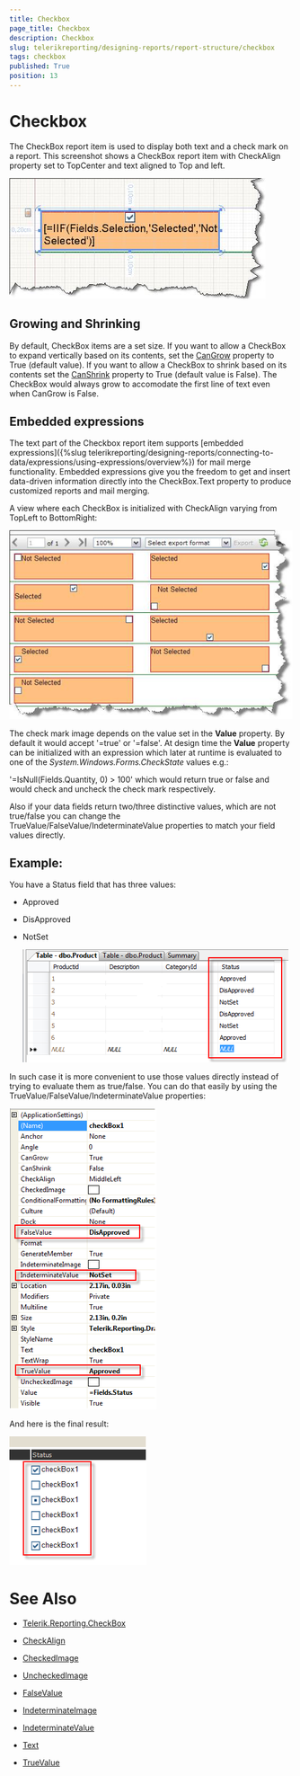 ```yaml
---
title: Checkbox
page_title: Checkbox 
description: Checkbox
slug: telerikreporting/designing-reports/report-structure/checkbox
tags: checkbox
published: True
position: 13
---
```


# Checkbox

The CheckBox report item is used to display both text and a check mark on a report. This screenshot shows a CheckBox report item with CheckAlign property set to TopCenter and text aligned to Top and left.  

  ![](images/checkboxitem1.jpg)

## Growing and Shrinking

By default, CheckBox items are a set size. If you want to allow a CheckBox to expand vertically based on its contents, set the [CanGrow](/reporting/api/Telerik.Reporting.TextItemBase#Telerik_Reporting_TextItemBase_CanGrow)  property to True (default value). If you want to allow a CheckBox to shrink based on its contents set the [CanShrink](/reporting/api/Telerik.Reporting.TextItemBase#Telerik_Reporting_TextItemBase_CanShrink)  property to True (default value is False). The CheckBox would always grow to accomodate the first line of text even when CanGrow is False. 

## Embedded expressions

The text part of the Checkbox report item supports [embedded expressions]({%slug telerikreporting/designing-reports/connecting-to-data/expressions/using-expressions/overview%}) for mail merge functionality. Embedded expressions give you the freedom to get and insert data-driven information directly into the CheckBox.Text property to produce customized reports and mail merging. 

A view where each CheckBox is initialized with CheckAlign varying from TopLeft to BottomRight: 

  ![](images/checkboxitem2.jpg)

The check mark image depends on the value set in the __Value__ property. By default it would accept '=true' or '=false'. At design time the __Value__ property can be initialized with an expression which later at runtime is evaluated to one of the *System.Windows.Forms.CheckState* values e.g.: 

'=IsNull(Fields.Quantity, 0) > 100' which would return true or false and would check and uncheck the check mark respectively. 

Also if your data fields return two/three distinctive values, which are not true/false you can change the TrueValue/FalseValue/IndeterminateValue properties to match your field values directly. 

## Example:

You have a Status field that has three values:

* Approved 

* DisApproved 

* NotSet   

  ![](images/checkboxEval1.png)

In such case it is more convenient to use those values directly instead of trying to evaluate them as true/false. You can do that easily by using the TrueValue/FalseValue/IndeterminateValue properties: 

  ![](images/checkboxEval2.png)

And here is the final result: 

  ![](images/CheckBoxEval3.png)


# See Also
 
* [Telerik.Reporting.CheckBox](/reporting/api/Telerik.Reporting.CheckBox)  

* [CheckAlign](/reporting/api/Telerik.Reporting.CheckBox#Telerik_Reporting_CheckBox_CheckAlign)  

* [CheckedImage](/reporting/api/Telerik.Reporting.CheckBox#Telerik_Reporting_CheckBox_CheckedImage)  

* [UncheckedImage](/reporting/api/Telerik.Reporting.CheckBox#Telerik_Reporting_CheckBox_UncheckedImage)  

* [FalseValue](/reporting/api/Telerik.Reporting.CheckBox#Telerik_Reporting_CheckBox_FalseValue)  

* [IndeterminateImage](/reporting/api/Telerik.Reporting.CheckBox#Telerik_Reporting_CheckBox_IndeterminateImage)  

* [IndeterminateValue](/reporting/api/Telerik.Reporting.CheckBox#Telerik_Reporting_CheckBox_IndeterminateValue)  

* [Text](/reporting/api/Telerik.Reporting.CheckBox#Telerik_Reporting_CheckBox_Text)  

* [TrueValue](/reporting/api/Telerik.Reporting.CheckBox#Telerik_Reporting_CheckBox_TrueValue)
